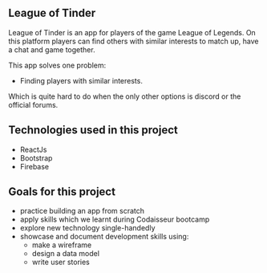 ## League of Tinder

League of Tinder is an app for players of the game League of Legends. On this platform players can find others with similar interests to match up, have a chat and game together. 

This app solves one problem:

- Finding players with similar interests. 

Which is quite hard to do when the only other options is discord or the official forums.

## Technologies used in this project

- ReactJs 
- Bootstrap
- Firebase

## Goals for this project

- practice building an app from scratch
- apply skills which we learnt during Codaisseur bootcamp
- explore new technology single-handedly
- showcase and document development skills using:
   - make a wireframe
   - design a data model
   - write user stories
     


